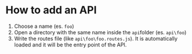 How to add an API
=================

1. Choose a name (es. `foo`)
2. Open a directory with the same name inside the `api`folder (es. `api\foo`)
3. Write the routes file (like `api\foo\foo.routes.js`). It is automatically loaded and it will be the entry point of the API.
